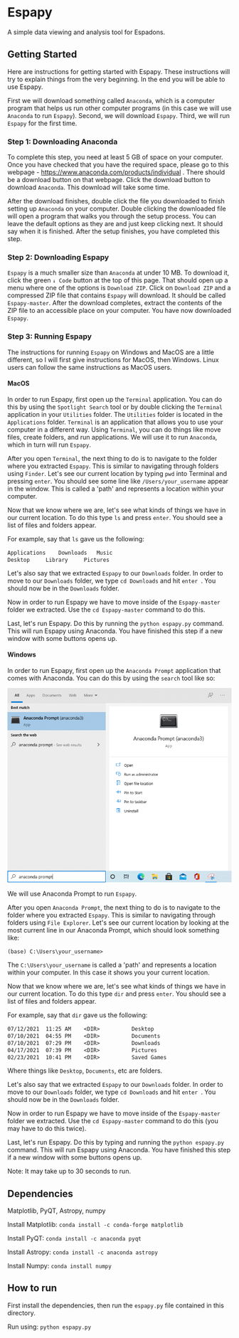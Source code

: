 # Espapy #

A simple data viewing and analysis tool for Espadons.


## Getting Started ##

Here are instructions for getting started with Espapy. These instructions will try to explain things from the very beginning. In the end you will be able to use Espapy.

First we will download something called `Anaconda`, which is a computer program that helps us run other computer programs (in this case we will use `Anaconda` to run `Espapy`). Second, we will download `Espapy`. Third, we will run `Espapy` for the first time.

### Step 1: Downloading Anaconda ###

To complete this step, you need at least 5 GB of space on your computer. Once you have checked that you have the required space, please go to this webpage - https://www.anaconda.com/products/individual . There should be a download button on that webpage. Click the download button to download `Anaconda`. This download will take some time.


After the download finishes, double click the file you downloaded to finish setting up `Anaconda` on your computer. Double clicking the downloaded file will open a program that walks you through the setup process. You can leave the default options as they are and just keep clicking next. It should say when it is finished. After the setup finishes, you have completed this step.


### Step 2: Downloading Espapy ###

`Espapy` is a much smaller size than `Anaconda` at under 10 MB. To download it, click the green `↓ Code` button at the top of this page. That should open up a menu where one of the options is `Download ZIP`. Click on `Download ZIP` and a compressed ZIP file that contains `Espapy` will download. It should be called `Espapy-master`. After the download completes, extract the contents of the ZIP file to an accessible place on your computer. You have now downloaded `Espapy`.


### Step 3: Running Espapy ###

The instructions for running `Espapy` on Windows and MacOS are a little different, so I will first give instructions for MacOS, then Windows. Linux users can follow the same instructions as MacOS users.

#### MacOS ####

In order to run Espapy, first open up the `Terminal` application. You can do this by using the `Spotlight Search` tool or by double clicking the `Terminal` application in your `Utilities` folder. The `Utilities` folder is located in the `Applications` folder. `Terminal` is an application that allows you to use your computer in a different way. Using `Terminal`, you can do things like move files, create folders, and run applications.  We will use it to run `Anaconda`, which in turn will run `Espapy`. 

After you open `Terminal`, the next thing to do is to navigate to the folder where you extracted `Espapy`. This is similar to navigating through folders using `Finder`. Let's see our current location by typing `pwd` into Terminal and pressing `enter`. You should see some line like `/Users/your_username` appear in the window. This is called a 'path' and represents a location within your computer.

Now that we know where we are, let's see what kinds of things we have in our current location. To do this type `ls` and press `enter`. You should see a list of files and folders appear. 

For example, say that `ls` gave us the following:

```
Applications	Downloads	Music   
Desktop		Library		Pictures 
```

Let's also say that we extracted `Espapy` to our `Downloads` folder. In order to move to our `Downloads` folder, we type `cd Downloads` and hit `enter `. You should now be in the `Downloads` folder.

Now in order to run Espapy we have to move inside of the `Espapy-master` folder we extracted. Use the `cd Espapy-master` command to do this.

Last, let's run Espapy. Do this by running the `python espapy.py` command. This will run Espapy using Anaconda. You have finished this step if a new window with some buttons opens up.

#### Windows ####

In order to run Espapy, first open up the `Anaconda Prompt` application that comes with Anaconda. You can do this by using the `search` tool like so:

![windows1](docs/running_on_windows1.png)

We will use Anaconda Prompt to run `Espapy`. 

After you open `Anaconda Prompt`, the next thing to do is to navigate to the folder where you extracted `Espapy`. This is similar to navigating through folders using `File Explorer`. Let's see our current location by looking at the most current line in our Anaconda Prompt, which should look something like:
```
(base) C:\Users\your_username>
```
The `C:\Users\your_username` is called a 'path' and represents a location within your computer. In this case it shows you your current location.

Now that we know where we are, let's see what kinds of things we have in our current location. To do this type `dir` and press `enter`. You should see a list of files and folders appear. 

For example, say that `dir` gave us the following:

```
07/12/2021  11:25 AM    <DIR>          Desktop
07/10/2021  04:55 PM    <DIR>          Documents
07/10/2021  07:29 PM    <DIR>          Downloads
04/17/2021  07:39 PM    <DIR>          Pictures
02/23/2021  10:41 PM    <DIR>          Saved Games
```

Where things like `Desktop`, `Documents`, etc are folders.

Let's also say that we extracted `Espapy` to our `Downloads` folder. In order to move to our `Downloads` folder, we type `cd Downloads` and hit `enter `. You should now be in the `Downloads` folder.

Now in order to run Espapy we have to move inside of the `Espapy-master` folder we extracted. Use the `cd Espapy-master` command to do this (you may have to do this twice).

Last, let's run Espapy. Do this by typing and running the `python espapy.py` command. This will run Espapy using Anaconda. You have finished this step if a new window with some buttons opens up. 

Note: It may take up to 30 seconds to run.


## Dependencies ##

Matplotlib, PyQT, Astropy, numpy

Install Matplotlib: `conda install -c conda-forge matplotlib`

Install PyQT: `conda install -c anaconda pyqt`

Install Astropy: `conda install -c anaconda astropy`

Install Numpy: `conda install numpy`

## How to run ##

First install the dependencies, then run the `espapy.py` file contained in this directory.

Run using: `python espapy.py`

